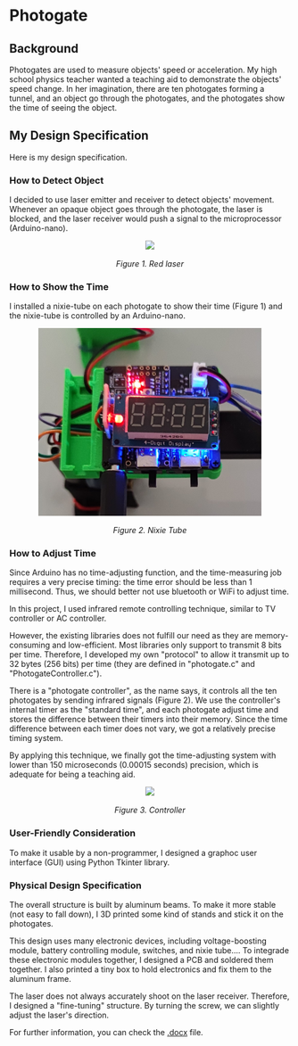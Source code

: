 # Photogate

## Background

Photogates are used to measure objects' speed or acceleration. My high school physics teacher wanted a teaching aid to demonstrate the objects' speed change. In her imagination, there are ten photogates forming a tunnel, and an object go through the photogates, and the photogates show the time of seeing the object.

## My Design Specification

Here is my design specification.

### How to Detect Object

I decided to use laser emitter and receiver to detect objects' movement. Whenever an opaque object goes through the photogate, the laser is blocked, and the laser receiver would push a signal to the microprocessor (Arduino-nano).

<div align="center">
  <img src="https://github.com/Ken-2511/Photogate/blob/main/images/front_feature.jpg", width=400/>
  <p><i>Figure 1. Red laser</i></p>
</div>

### How to Show the Time

I installed a nixie-tube on each photogate to show their time (Figure 1) and the nixie-tube is controlled by an Arduino-nano.

<div align="center">
  <img src="https://github.com/Ken-2511/Photogate/blob/main/images/nixie_tube_feature.jpg" width=400/>
  <p><i>Figure 2. Nixie Tube</i></p>
</div>

### How to Adjust Time

Since Arduino has no time-adjusting function, and the time-measuring job requires a very precise timing: the time error should be less than 1 millisecond. Thus, we should better not use bluetooth or WiFi to adjust time.

In this project, I used infrared remote controlling technique, similar to TV controller or AC controller.

However, the existing libraries does not fulfill our need as they are memory-consuming and low-efficient. Most libraries only support to transmit 8 bits per time. Therefore, I developed my own "protocol" to allow it transmit up to 32 bytes (256 bits) per time (they are defined in "photogate.c" and "PhotogateController.c").

There is a "photogate controller", as the name says, it controls all the ten photogates by sending infrared signals (Figure 2). We use the controller's internal timer as the "standard time", and each photogate adjust time and stores the difference between their timers into their memory. Since the time difference between each timer does not vary, we got a relatively precise timing system.

By applying this technique, we finally got the time-adjusting system with lower than 150 microseconds (0.00015 seconds) precision, which is adequate for being a teaching aid.

<div align="center">
  <img src="https://github.com/Ken-2511/Photogate/blob/main/images/controller.jpg", width=400/>
  <p><i>Figure 3. Controller</i></p>
</div>

### User-Friendly Consideration

To make it usable by a non-programmer, I designed a graphoc user interface (GUI) using Python Tkinter library.

### Physical Design Specification

The overall structure is built by aluminum beams. To make it more stable (not easy to fall down), I 3D printed some kind of stands and stick it on the photogates.

This design uses many electronic devices, including voltage-boosting module, battery controlling module, switches, and nixie tube.... To integrade these electronic modules together, I designed a PCB and soldered them together. I also printed a tiny box to hold electronics and fix them to the aluminum frame.

The laser does not always accurately shoot on the laser receiver. Therefore, I designed a "fine-tuning" structure. By turning the screw, we can slightly adjust the laser's direction.

For further information, you can check the <a href="https://github.com/Ken-2511/Photogate/blob/main/%E5%85%89%E7%94%B5%E9%97%A8%E8%AF%B4%E6%98%8E%E6%89%8B%E5%86%8C.docx">.docx</a> file.
